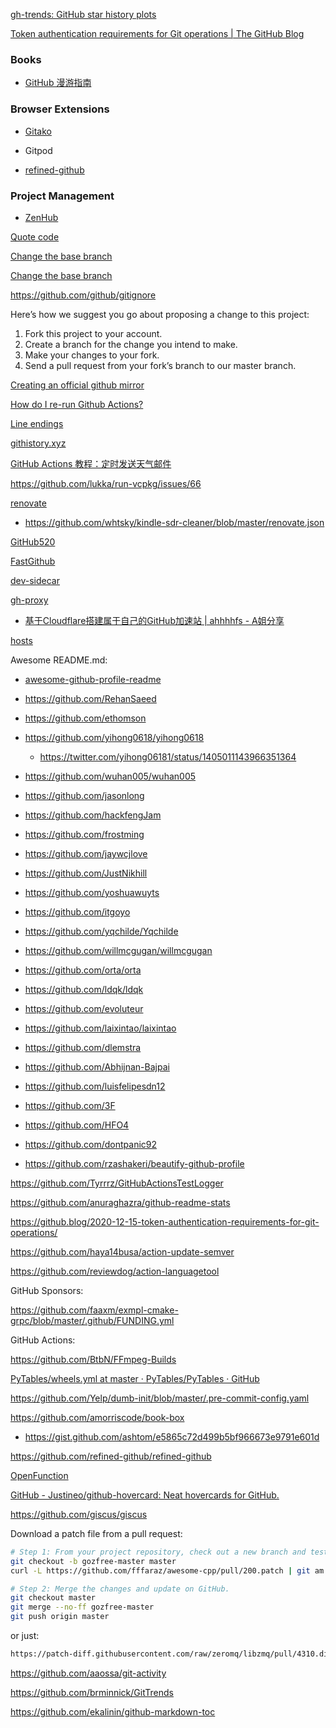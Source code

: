 [gh-trends: GitHub star history plots](https://github.com/nschloe/gh-trends)

[Token authentication requirements for Git operations | The GitHub Blog](https://github.blog/2020-12-15-token-authentication-requirements-for-git-operations/)

### Books

- [GitHub 漫游指南](https://github.com/phodal/github)

### Browser Extensions

- [Gitako](https://github.com/EnixCoda/Gitako)

- Gitpod

- [refined-github](https://github.com/refined-github/refined-github)

### Project Management

- [ZenHub](https://www.zenhub.com/)

[Quote code](https://github.com/lemire/simdjson/pull/138)

[Change the base branch](https://github.com/microsoft/mimalloc/pull/32)

[Change the base branch](https://stackoverflow.com/questions/10081053/how-to-change-the-base-branch-of-a-pull-request)

https://github.com/github/gitignore

Here’s how we suggest you go about proposing a change to this project:

1. Fork this project to your account.
2. Create a branch for the change you intend to make.
3. Make your changes to your fork.
4. Send a pull request from your fork’s branch to our master branch.

[Creating an official github mirror](https://stackoverflow.com/questions/11370239/creating-an-official-github-mirror)

[How do I re-run Github Actions?](https://stackoverflow.com/questions/56435547/how-do-i-re-run-github-actions)

[Line endings](https://help.github.com/en/github/using-git/configuring-git-to-handle-line-endings)

[githistory.xyz](https://github.githistory.xyz/myd7349/simdjson-cmake-example/blob/master/print_json.cpp)

[GitHub Actions 教程：定时发送天气邮件](http://www.ruanyifeng.com/blog/2019/12/github_actions.html)

https://github.com/lukka/run-vcpkg/issues/66

[renovate](https://github.com/renovatebot/renovate)

- https://github.com/whtsky/kindle-sdr-cleaner/blob/master/renovate.json

[GitHub520](https://github.com/521xueweihan/GitHub520)

[FastGithub](https://github.com/dotnetcore/FastGithub)

[dev-sidecar](https://github.com/docmirror/dev-sidecar)

[gh-proxy](https://github.com/hunshcn/gh-proxy)

- [基于Cloudflare搭建属于自己的GitHub加速站 | ahhhhfs - A姐分享](https://www.abskoop.com/11425/)

[hosts](https://github.com/ineo6/hosts)

Awesome README.md:

- [awesome-github-profile-readme](https://github.com/abhisheknaiidu/awesome-github-profile-readme)

- https://github.com/RehanSaeed

- https://github.com/ethomson

- https://github.com/yihong0618/yihong0618
  
  - https://twitter.com/yihong06181/status/1405011143966351364

- https://github.com/wuhan005/wuhan005

- https://github.com/jasonlong

- https://github.com/hackfengJam

- https://github.com/frostming

- https://github.com/jaywcjlove

- https://github.com/JustNikhill

- https://github.com/yoshuawuyts

- https://github.com/itgoyo

- https://github.com/yqchilde/Yqchilde

- https://github.com/willmcgugan/willmcgugan

- https://github.com/orta/orta

- https://github.com/ldqk/ldqk

- https://github.com/evoluteur

- https://github.com/laixintao/laixintao

- https://github.com/dlemstra

- https://github.com/Abhijnan-Bajpai

- https://github.com/luisfelipesdn12

- https://github.com/3F

- https://github.com/HFO4

- https://github.com/dontpanic92

- https://github.com/rzashakeri/beautify-github-profile

https://github.com/Tyrrrz/GitHubActionsTestLogger

https://github.com/anuraghazra/github-readme-stats

https://github.blog/2020-12-15-token-authentication-requirements-for-git-operations/

https://github.com/haya14busa/action-update-semver

https://github.com/reviewdog/action-languagetool

GitHub Sponsors:

https://github.com/faaxm/exmpl-cmake-grpc/blob/master/.github/FUNDING.yml

GitHub Actions:

https://github.com/BtbN/FFmpeg-Builds

[PyTables/wheels.yml at master · PyTables/PyTables · GitHub](https://github.com/PyTables/PyTables/blob/master/.github/workflows/wheels.yml)

https://github.com/Yelp/dumb-init/blob/master/.pre-commit-config.yaml

https://github.com/amorriscode/book-box

- https://gist.github.com/ashtom/e5865c72d499b5bf966673e9791e601d

https://github.com/refined-github/refined-github

[OpenFunction](https://github.com/OpenFunction/OpenFunction/)

[GitHub - Justineo/github-hovercard: Neat hovercards for GitHub.](https://github.com/Justineo/github-hovercard)

https://github.com/giscus/giscus

Download a patch file from a pull request:

```bash
# Step 1: From your project repository, check out a new branch and test the changes.
git checkout -b gozfree-master master
curl -L https://github.com/fffaraz/awesome-cpp/pull/200.patch | git am -3

# Step 2: Merge the changes and update on GitHub.
git checkout master
git merge --no-ff gozfree-master
git push origin master
```

or just:

```bash
https://patch-diff.githubusercontent.com/raw/zeromq/libzmq/pull/4310.diff
```

https://github.com/aaossa/git-activity

https://github.com/brminnick/GitTrends

https://github.com/ekalinin/github-markdown-toc
